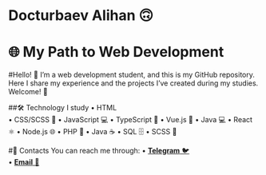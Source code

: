 # Docturbaev Alihan 🙃
# 🌐 My Path to Web Development

#Hello! 👋 I’m a web development student, and this is my GitHub repository. Here I share my experience and the projects I’ve created during my studies. Welcome! 🎉

##🛠️ Technology
I study
• HTML  
• CSS/SCSS 🎨 
• JavaScript 💻 
• TypeScript 🔐
• Vue.js 🖖 
• Java  💻
• React ⚛️ 
• Node.js 🌐
• PHP 🐘 
• Java ☕ 
• SQL 🗄️ 
• SCSS 🎨 





#🤝 Contacts
You can reach me through:
• [**Telegram** 🐦](https://t.me/slogk5)  
• [**Email** 📧](mailto:sloganloh69@gmail.com)




